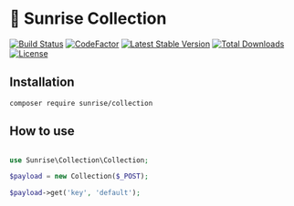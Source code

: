 # :handbag: Sunrise Collection

[![Build Status](https://api.travis-ci.com/sunrise-php/collection.svg?branch=master)](https://travis-ci.com/sunrise-php/collection)
[![CodeFactor](https://www.codefactor.io/repository/github/sunrise-php/collection/badge)](https://www.codefactor.io/repository/github/sunrise-php/collection)
[![Latest Stable Version](https://poser.pugx.org/sunrise/collection/v/stable)](https://packagist.org/packages/sunrise/collection)
[![Total Downloads](https://poser.pugx.org/sunrise/collection/downloads)](https://packagist.org/packages/sunrise/collection)
[![License](https://poser.pugx.org/sunrise/collection/license)](https://packagist.org/packages/sunrise/collection)

## Installation

```
composer require sunrise/collection
```

## How to use

```php

use Sunrise\Collection\Collection;

$payload = new Collection($_POST);

$payload->get('key', 'default');

```
